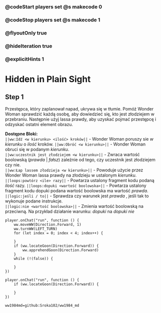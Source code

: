 ### @codeStart players set @s makecode 0
### @codeStop players set @s makecode 1

### @flyoutOnly true
### @hideIteration true
### @explicitHints 1

# Hidden in Plain Sight

## Step 1
Przestępca, który zaplanował napad, ukrywa się w tłumie. Pomóż Wonder Woman sprawdzić każdą osobę, aby dowiedzieć się, kto jest złodziejem w przebraniu. Następnie użyj lassa prawdy, aby uzyskać pojmać przestępcę i odzyskać ostatni element obrazu.

**Dostępne Bloki:**  
``||ww:Idź <w kierunku> <ilość> kroków||`` - Wonder Woman poruszy sie *w kierunku* o *ilość* kroków. 
``||ww:Obróć <w kierunku>||`` - Wonder Woman obruci się w podanym *kierunku*.   
``||ww:uczestnik jest złodziejem <w kierunku>||`` - Zwraca wartość boolowską (*prawda* | *fałsz*) zależnie od tego, czy uczestnik jest złodziejem czy nie.  
``||ww:Łap lassem złodzieja <w kierunku>||`` - Powoduje użycie przez Wonder Woman lassa prawdy na złodzieju w ustalonym *kierunku*.  
``||loops:powtórz <ile> razy||`` - Powtarza ustalony fragment kodu podaną *ilość* razy. 
``||loops:dopuki <wartość boolowska>||`` - Powtarza ustalony fragment kodu dopuki podana wartość boolowska ma wartość *prawda*.  
``||logic:jeśli / to||`` - Sprawdza czy warunek jest *prawda* , jeśli tak to wykonuje podane instrukcje.  
``||logic:nie <wartość boolowska>||`` - Zmienia wartość boolowską na przeciwną. Na przykład działanie warunku: *dopuki <prawda>* na *dopuki nie <prawda>*  

```ghost
player.onChat("run", function () {
    ww.moveWW(Direction.Forward, 1)
    ww.turnWW(LEFT_TURN)
    for (let index = 0; index < 4; index++) {
        
    }
    if (ww.locateGoon(Direction.Forward)) {
        ww.apprehendGoon(Direction.Forward)
    }
    while (!(false)) {
        
    }	
})
```
```template
player.onChat("run", function () {
    if (ww.locateGoon(Direction.Forward)) {

    }
})
```

```package
ww1984md=github:Sroka102/ww1984_md
```
